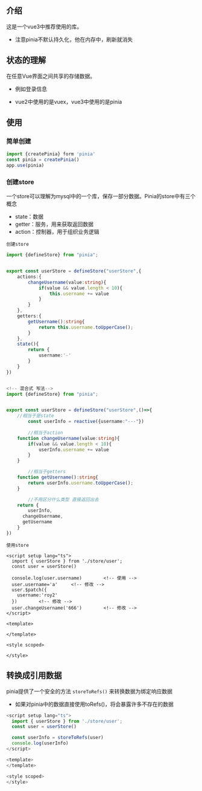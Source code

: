 ## 介绍

这是一个vue3中推荐使用的库。

* 注意pinia不默认持久化，他在内存中，刷新就消失

## 状态的理解

在任意Vue界面之间共享的存储数据。

* 例如登录信息

* vue2中使用的是vuex，vue3中使用的是pinia

## 使用

### 简单创建

```ts
import {createPinia} form 'pinia'
const pinia = createPinia()
app.use(pinia)
```

### 创建store

一个store可以理解为mysql中的一个库，保存一部分数据。Pinia的store中有三个概念

* state：数据
* getter：服务，用来获取返回数据
* action：控制器，用于组织业务逻辑

`创建store`

```ts
import {defineStore} from "pinia";


export const userStore = defineStore("userStore",{
    actions:{
        changeUsername(value:string){
            if(value && value.length < 10){
                this.username += value
            }
        }
    },
    getters:{
        getUsername():string{
            return this.username.toUpperCase();
        }
    },
    state(){
        return {
            username:'-'
        }
    }
})


<!-- 混合式 写法-->
import {defineStore} from "pinia";


export const userStore = defineStore("userStore",()=>{
  	//相当于是state
		const userInfo = reactive({username:"---"})
		
		//相当于action
    function changeUsername(value:string){
        if(value && value.length < 10){
            userInfo.username += value
        }
    }

		//相当于getters
    function getUsername():string{
        return userInfo.username.toUpperCase();
    }

		//不用区分什么类型 直接返回出去
    return {
        userInfo,
      changeUsername,
      getUsername
    }
})
```

`使用store`

```vue
<script setup lang="ts">
  import { userStore } from './store/user';
  const user = userStore()

  console.log(user.username)		<!-- 使用 -->
  user.username='a'		<!-- 修改 -->
  user.$patch({
    username:'roy2'
  })		<!-- 修改 -->
  user.changeUsername('666')		<!-- 修改 -->
</script>

<template>
  
</template>

<style scoped>

</style>

```

## 转换成引用数据

pinia提供了一个安全的方法 `storeToRefs()` 来转换数据为绑定响应数据

* 如果对pinia中的数据直接使用toRefs()，将会暴露许多不存在的数据

```ts
<script setup lang="ts">
  import { userStore } from './store/user';
  const user = userStore()

  const userInfo = storeToRefs(user)
  console.log(userInfo)
</script>

<template>
</template>

<style scoped>
</style>
```

